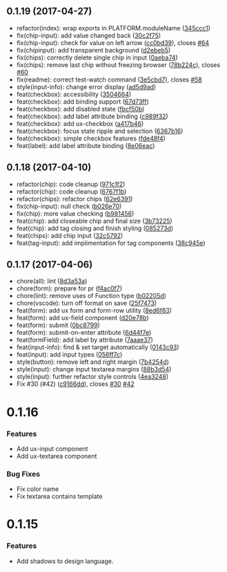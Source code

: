 <a name="0.1.19"></a>
## 0.1.19 (2017-04-27)

* refactor(index): wrap exports in PLATFORM.moduleName ([345ccc1](https://github.com/aurelia/ux/commit/345ccc1))
* fix(chip-input): add value changed back ([30c2f75](https://github.com/aurelia/ux/commit/30c2f75))
* fix(chip-input): check for value on left arrow ([cc0bd39](https://github.com/aurelia/ux/commit/cc0bd39)), closes [#64](https://github.com/aurelia/ux/issues/64)
* fix(chipinput): add transparent background ([d2ebeb5](https://github.com/aurelia/ux/commit/d2ebeb5))
* fix(chips): correctly delete single chip in input ([0aeba74](https://github.com/aurelia/ux/commit/0aeba74))
* fix(chips): remove last chip without freezing browser ([78b224c](https://github.com/aurelia/ux/commit/78b224c)), closes [#60](https://github.com/aurelia/ux/issues/60)
* fix(readme): correct test-watch command ([3e5cbd7](https://github.com/aurelia/ux/commit/3e5cbd7)), closes [#58](https://github.com/aurelia/ux/issues/58)
* style(input-info): change error display ([ad5d9ad](https://github.com/aurelia/ux/commit/ad5d9ad))
* feat(checkbox): accessibility ([3504664](https://github.com/aurelia/ux/commit/3504664))
* feat(checkbox): add binding support ([67d73ff](https://github.com/aurelia/ux/commit/67d73ff))
* feat(checkbox): add disabled state ([fbcf50b](https://github.com/aurelia/ux/commit/fbcf50b))
* feat(checkbox): add label attribute binding ([c989f32](https://github.com/aurelia/ux/commit/c989f32))
* feat(checkbox): add ux-checkbox ([a417b46](https://github.com/aurelia/ux/commit/a417b46))
* feat(checkbox): focus state ripple and selection ([6367b16](https://github.com/aurelia/ux/commit/6367b16))
* feat(checkbox): simple checkbox features ([fde48f4](https://github.com/aurelia/ux/commit/fde48f4))
* feat(label): add label attribute binding ([8e06eac](https://github.com/aurelia/ux/commit/8e06eac))



<a name="0.1.18"></a>
## 0.1.18 (2017-04-10)

* refactor(chip): code cleanup ([971c1f2](https://github.com/aurelia/ux/commit/971c1f2))
* refactor(chip): code cleanup ([6767f1b](https://github.com/aurelia/ux/commit/6767f1b))
* refactor(chips): refactor chips ([62e6391](https://github.com/aurelia/ux/commit/62e6391))
* fix(chip-input): null check ([b026e70](https://github.com/aurelia/ux/commit/b026e70))
* fix(chip): more value checking ([b981456](https://github.com/aurelia/ux/commit/b981456))
* feat(chip): add closeable chip and final size ([3b73225](https://github.com/aurelia/ux/commit/3b73225))
* feat(chip): add tag closing and finish styling ([085273d](https://github.com/aurelia/ux/commit/085273d))
* feat(chips): add chip input ([32c5792](https://github.com/aurelia/ux/commit/32c5792))
* feat(tag-input): add implimentation for tag components ([38c945e](https://github.com/aurelia/ux/commit/38c945e))



<a name="0.1.17"></a>
## 0.1.17 (2017-04-06)

* chore(all): lint ([8d3a53a](https://github.com/aurelia/ux/commit/8d3a53a))
* chore(form): prepare for pr ([f4ac0f7](https://github.com/aurelia/ux/commit/f4ac0f7))
* chore(lint): remove uses of Function type ([b02205d](https://github.com/aurelia/ux/commit/b02205d))
* chore(vscode): turn off format on save ([25f7473](https://github.com/aurelia/ux/commit/25f7473))
* feat(form): add ux form and form-row utility ([8ed6f83](https://github.com/aurelia/ux/commit/8ed6f83))
* feat(form): add ux-field component ([d20e78b](https://github.com/aurelia/ux/commit/d20e78b))
* feat(form): submit ([0bc8799](https://github.com/aurelia/ux/commit/0bc8799))
* feat(form): submit-on-enter attribute ([6d44f7e](https://github.com/aurelia/ux/commit/6d44f7e))
* feat(formField): add label by attribute ([7aaae37](https://github.com/aurelia/ux/commit/7aaae37))
* feat(input-info): find & set target automatically ([0143c93](https://github.com/aurelia/ux/commit/0143c93))
* feat(input): add input types ([056ff7c](https://github.com/aurelia/ux/commit/056ff7c))
* style(button): remove left and right margin ([7b4254d](https://github.com/aurelia/ux/commit/7b4254d))
* style(input): change input textarea margins ([88b3d54](https://github.com/aurelia/ux/commit/88b3d54))
* style(input): further refactor style controls ([4ea3248](https://github.com/aurelia/ux/commit/4ea3248))
* Fix #30 (#42) ([c9166dd](https://github.com/aurelia/ux/commit/c9166dd)), closes [#30](https://github.com/aurelia/ux/issues/30) [#42](https://github.com/aurelia/ux/issues/42)



# 0.1.16

### Features

* Add ux-input component
* Add ux-textarea component

### Bug Fixes

* Fix color name
* Fix textarea contains template

# 0.1.15

### Features

* Add shadows to design language.
